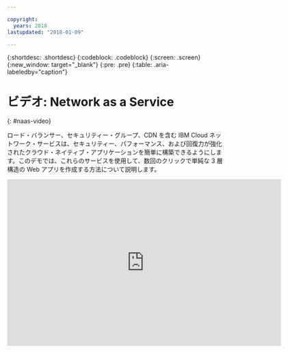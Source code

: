 ```yaml
---

copyright:
  years: 2018
lastupdated: "2018-01-09"

---
```


{:shortdesc: .shortdesc}
{:codeblock: .codeblock}
{:screen: .screen}
{:new_window: target="_blank"}
{:pre: .pre}
{:table: .aria-labeledby="caption"}

# ビデオ: Network as a Service
{: #naas-video}

ロード・バランサー、セキュリティー・グループ、CDN を含む IBM Cloud ネットワーク・サービスは、セキュリティー、パフォーマンス、および回復力が強化されたクラウド・ネイティブ・アプリケーションを簡単に構築できるようにします。このデモでは、これらのサービスを使用して、数回のクリックで単純な 3 層構造の Web アプリを作成する方法について説明します。

<p>
  <div class="embed-responsive embed-responsive-16by9">
    <iframe class="embed-responsive-item" id="youtubeplayer" type="text/html" width="640" height="390" src="https://www.youtube.com/embed/LRvNCXvtkX0?rel=0" frameborder="0" webkitallowfullscreen mozallowfullscreen allowfullscreen> </iframe>
  </div>
</p>
